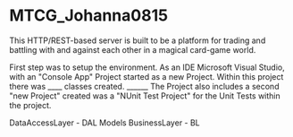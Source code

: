 # MTCG_Johanna0815
This HTTP/REST-based server is built to be a platform for trading and battling with and against each other in a magical card-game world.

First step was to setup the environment. As an IDE Microsoft Visual Studio, with an "Console App" Project started as a new Project. Within this project there was 
____ classes created. ______ The Project also includes a second "new Project" created was a "NUnit Test Project" for the Unit Tests within the project. 


DataAccessLayer - DAL
Models
BusinessLayer - BL
